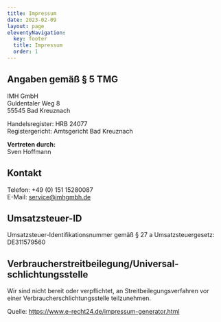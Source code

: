 ```yaml
---
title: Impressum
date: 2023-02-09
layout: page
eleventyNavigation:
  key: footer
  title: Impressum
  order: 1
---
```

## Angaben gemäß § 5 TMG

IMH GmbH\
Guldentaler Weg 8\
55545 Bad Kreuznach

Handelsregister: HRB 24077\
Registergericht: Amtsgericht Bad Kreuznach

**Vertreten durch:**\
Sven Hoffmann

## Kontakt

Telefon: +49 (0) 151 15280087\
E-Mail: service@imhgmbh.de

## Umsatzsteuer-ID

Umsatzsteuer-Identifikationsnummer gemäß § 27 a Umsatzsteuergesetz:\
DE311579560

## Verbraucher­streit­beilegung/Universal­schlichtungs­stelle

Wir sind nicht bereit oder verpflichtet, an Streitbeilegungsverfahren vor einer Verbraucherschlichtungsstelle teilzunehmen.

Quelle: <https://www.e-recht24.de/impressum-generator.html>